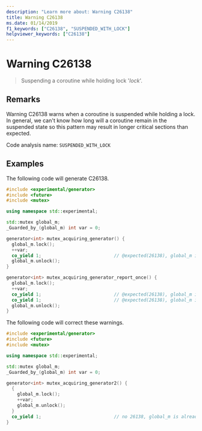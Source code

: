 ```yaml
---
description: "Learn more about: Warning C26138"
title: Warning C26138
ms.date: 01/14/2019
f1_keywords: ["C26138", "SUSPENDED_WITH_LOCK"]
helpviewer_keywords: ["C26138"]
---
```

# Warning C26138

> Suspending a coroutine while holding lock '*lock*'.

## Remarks

Warning C26138 warns when a coroutine is suspended while holding a lock. In general, we can't know how long will a coroutine remain in the suspended state so this pattern may result in longer critical sections than expected.

Code analysis name: `SUSPENDED_WITH_LOCK`

## Examples

The following code will generate C26138.

```cpp
#include <experimental/generator>
#include <future>
#include <mutex>

using namespace std::experimental;

std::mutex global_m;
_Guarded_by_(global_m) int var = 0;

generator<int> mutex_acquiring_generator() {
  global_m.lock();
  ++var;
  co_yield 1;                           // @expected(26138), global_m is hold while yielding.
  global_m.unlock();
}

generator<int> mutex_acquiring_generator_report_once() {
  global_m.lock();
  ++var;
  co_yield 1;                           // @expected(26138), global_m is hold while yielding.
  co_yield 1;                           // @expected(26138), global_m is hold while yielding.
  global_m.unlock();
}
```

The following code will correct these warnings.

```cpp
#include <experimental/generator>
#include <future>
#include <mutex>

using namespace std::experimental;

std::mutex global_m;
_Guarded_by_(global_m) int var = 0;

generator<int> mutex_acquiring_generator2() {
  {
    global_m.lock();
    ++var;
    global_m.unlock();
  }
  co_yield 1;                           // no 26138, global_m is already released above.
}
```
